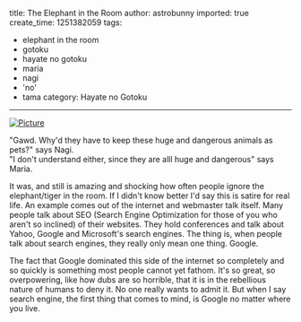 title: The Elephant in the Room
author: astrobunny
imported: true
create_time: 1251382059
tags:
- elephant in the room
- gotoku
- hayate no gotoku
- maria
- nagi
- 'no'
- tama
category: Hayate no Gotoku
---
 [![](wp-uploads/2009/08/wpid-ss-eclipse-hayate-no-gotoku-2nd-season-21-1280x720-h264-8af6a533-1-500x281.jpg "Picture")](/images/wp-uploads/2009/08/wpid-ss-eclipse-hayate-no-gotoku-2nd-season-21-1280x720-h264-8af6a533-1.jpg)  
  
"Gawd. Why'd they have to keep these huge and dangerous animals as pets?" says Nagi.   
"I don't understand either, since they are alll huge and dangerous" says Maria.  
  
It was, and still is amazing and shocking how often people ignore the elephant/tiger in the room. If I didn't know better I'd say this is satire for real life. An example comes out of the internet and webmaster talk itself. Many people talk about SEO (Search Engine Optimization for those of you who aren't so inclined) of their websites. They hold conferences and talk about Yahoo, Google and Microsoft's search engines. The thing is, when people talk about search engines, they really only mean one thing. Google.  
  
The fact that Google dominated this side of the internet so completely and so quickly is something most people cannot yet fathom. It's so great, so overpowering, like how dubs are so horrible, that it is in the rebellious nature of humans to deny it. No one really wants to admit it. But when I say search engine, the first thing that comes to mind, is Google no matter where you live.